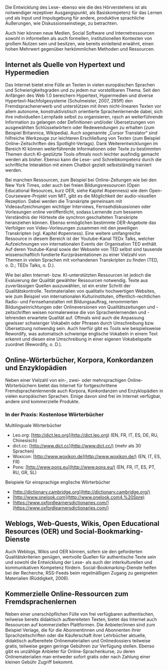 <!-- filename: 03_Fremdsprachliche_Lesekompetenz.md -->
<!-- title: Fremdsprachliche Lesekompetenz -->

Die Entwicklung des Lese- ebenso wie die des Hörverstehens ist als notwendiger rezeptiver Ausgangspunkt, als Basiskompetenz für das Lernen und als Input und Impulsgebung für andere, produktive sprachliche Äußerungen, wie Diskussionseinstiege, zu betrachten.

Auch hier können neue Medien, Social Software und Internetressourcen sowohl in informellen als auch formellen, institutionellen Kontexten von großem Nutzen sein und besitzen, wie bereits einleitend erwähnt, einen hohen Mehrwert gegenüber herkömmlichen Methoden und Ressourcen.

## **Internet als Quelle von Hypertext und Hypermedien**

Das Internet bietet eine Fülle an Texten in vielen europäischen Sprachen und Schwierigkeitsgraden und zu jedem nur vorstellbaren Thema. Seit den Anfängen des Web 1.0 bereichern Hypertext, Hypermedien und diverse Hypertext-Nachfolgesysteme (Schulmeister, 2007, 295ff) den Fremdsprachenerwerb und unterstützen mit ihren nicht-linearen Texten vor allem autonome, konstruktivistisch orientierte Sprachenlernende dabei, sich ihre individuellen Lernpfade selbst zu organisieren, rasch an weiterführende Information zu gelangen oder Definitionen und/oder Übersetzungen von ausgewählten Schlüsselwörtern oder Redewendungen zu erhalten (zum Beispiel Britannica, Wikipedia). Auch sogenannte „Cursor Translator“ sind hilfreiche Werkzeuge zur leichteren Erschließung von Texten (zum Beispiel Online-Zeitschriften des Spotlight-Verlags). Dank Weiterentwicklungen im Bereich KI können weiterführende Informationen oder Texte zu bestimmten Themen durch KI-gestützte Tools oftmals noch leichter ausfindig gemacht werden als bisher. Ebenso kann die Lese- und Schreibkompetenz durch die schriftliche Interaktion mit einem Chatbot gezielt selbstständig trainiert werden.

Bei manchen Ressourcen, zum Beispiel bei Online-Zeitungen wie bei den New York Times, oder auch bei freien Bildungsressourcen (Open Educational Resources, kurz OER, siehe Kapitel #openness) wie dem Open-Courseware-Projekt vom MIT, gibt es die Möglichkeit der audio-visuellen Rezeption. Dabei werden die Transkripte gemeinsam mit Videoaufzeichnungen wichtiger Interviews, Fernsehdiskussionen oder Vorlesungen online veröffentlicht, sodass Lernende zum besseren Verständnis der Hörtexte die synchron geschalteten Transkripte heranziehen können. Ebenso ermöglichen bestimmte OER-Angebote das Verfolgen von Video-Vorlesungen zusammen mit den jeweiligen Transkripten (vgl. Kapitel #openness). Eine weitere umfangreiche Ressource in diesem Bereich ist der Youtube-Kanal TEDx Talks, welcher Aufzeichnungen von internationalen Events der Organisation TED enthält. Auf deren Youtube-Kanal sowie der Webseite von TED selbst sind tausende wissenschaftlich fundierte Kurzpräsentationen zu einer Vielzahl von Themen in vielen Sprachen mit vorhandenen Transkripten zu finden (TED, o. D.; TEDx Talks, o. D.).

Wie bei allen Internet- bzw. KI-unterstützten Ressourcen ist jedoch die Evaluierung der Qualität gewählter Ressourcen notwendig. Texte aus zuverlässigen Quellen auszuwählen, ist ein erster Schritt der Qualitätskontrolle. Textmaterialien von qualitativ hochwertigen Websites, wie zum Beispiel von internationalen Kulturinstituten, öffentlich-rechtlichen Radio- und Fernsehanstalten mit Bildungsauftrag, renommierten Bildungseinrichtungen oder Onlineversionen von Qualitätszeitungen und -zeitschriften weisen normalerweise die von Sprachenlernenden und -lehrenden erwartete Qualität auf. Oftmals wird auch die Anpassung gewisser schwieriger Vokabeln oder Phrasen durch Umschreibung bzw. Übersetzung notwendig sein. Auch hierfür gibt es Tools wie beispielsweise Rewordify, was automatisch schwierige englische Vokabeln in einem Text erkennt und diesen eine Umschreibung in einer eigenen Vokabelspalte zuordnet (Rewordify, o. D.).

## **Online-Wörterbücher, Korpora, Konkordanzen und Enzyklopädien**

Neben einer Vielzahl von ein-, zwei- oder mehrsprachigen Online-Wörterbüchern bietet das Internet für fortgeschrittene Fremdsprachenlernende auch Korpora, Konkordanzen und Enzyklopädien in vielen europäischen Sprachen. Einige davon sind frei im Internet verfügbar, andere sind kommerzielle Produkte.

### In der Praxis: Kostenlose Wörterbücher

Multilinguale Wörterbücher </blockquote>

- Leo.org: [http://dict.leo.org](http://dict.leo.org) (EN, FR, IT, ES, DE, RU, Chinesisch)
- dict.cc: [http://www.dict.cc](http://www.dict.cc/) (mehr als 30 Sprachen)
- Woxicon: [http://www.woxikon.de](http://www.woxikon.de/) (EN, IT, ES, FR)
- Pons: [http://www.pons.eu](http://www.pons.eu/) (EN, FR, IT, ES, PT, RU, GR, SL)

Beispiele für einsprachige englische Wörterbücher

- [http://dictionary.cambridge.org](http://dictionary.cambridge.org/)
- [http://www.onelook.com](http://www.onelook.com4.%20Spre)
- [https://www.oxfordlearnersdictionaries.com/](https://www.oxfordlearnersdictionaries.com/)

## **Weblogs, Web-Quests, Wikis, Open Educational Resources (OER) und Social-Bookmarking-Dienste**

Auch Weblogs, Wikis und OER können, sofern sie den geforderten Qualitätskriterien genügen, wertvolle Quellen für authentische Texte sein und sowohl die Entwicklung der Lese- als auch der interkulturellen und kommunikativen Kompetenz fördern. Social-Bookmarking-Dienste helfen bei der Recherche, RSS-Feeds beim regelmäßigen Zugang zu geeigneten Materialien (Rüddigkeit, 2006).

## **Kommerzielle Online-Ressourcen zum Fremdsprachenlernen**

Neben einer unerschöpflichen Fülle von frei verfügbaren authentischen, teilweise bereits didaktisch aufbereiteten Texten, bietet das Internet auch Ressourcen auf kommerziellen Plattformen. Die Anbieter/innen sind zum Beispiel Verlage, die für die Abonnentinnen und Abonnenten ihrer Sprachzeitschriften oder die Käuferschaft ihrer Lehrbücher aktuelle, didaktisch aufbereitete Onlinematerialien und Onlinedossiers teilweise gratis, teilweise gegen geringe Gebühren zur Verfügung stellen. Ebenso gibt es unzählige Anbieter für Online-Sprachenkurse, zu deren Onlinematerialien man entweder sofort gratis oder nach Zahlung einer kleinen Gebühr Zugriff bekommt.
